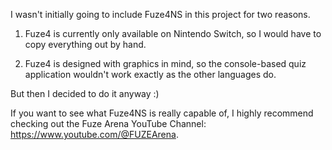 
I wasn't initially going to include Fuze4NS in this project
for two reasons.

1. Fuze4 is currently only available on Nintendo Switch,
so I would have to copy everything out by hand.

1. Fuze4 is designed with graphics in mind, so the
console-based quiz application wouldn't work exactly as
the other languages do.

But then I decided to do it anyway :)

If you want to see what Fuze4NS is really capable of,
I highly recommend checking out the Fuze Arena YouTube Channel: https://www.youtube.com/@FUZEArena.
